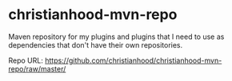 christianhood-mvn-repo
======================

Maven repository for my plugins and plugins that I need to use as dependencies that don't have their own repositories.

Repo URL: https://github.com/christianhood/christianhood-mvn-repo/raw/master/</url>
